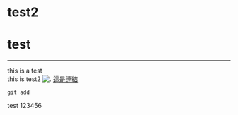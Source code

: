 # test2
# test
---
this is a test<br>
this is test2
![.](https://www.macobserver.com/wp-content/uploads/2019/05/workfeatured-GitHub-2.png)
[這是連結](https://github.com/gitignore/blob/main/README.md)
```
git add
```
test
123456
